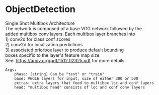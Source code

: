 # ObjectDetection
Single Shot Multibox Architecture\
    The network is composed of a base VGG network followed by the\
    added multibox conv layers.  Each multibox layer branches into\
        1) conv2d for class conf scores\
        2) conv2d for localization predictions\
        3) associated priorbox layer to produce default bounding\
           boxes specific to the layer's feature map size.\
    See: https://arxiv.org/pdf/1512.02325.pdf for more details.

    Args:
        phase: (string) Can be "test" or "train"
        base: VGG16 layers for input, size of either 300 or 500
        extras: extra layers that feed to multibox loc and conf layers
        head: "multibox head" consists of loc and conf conv layers
